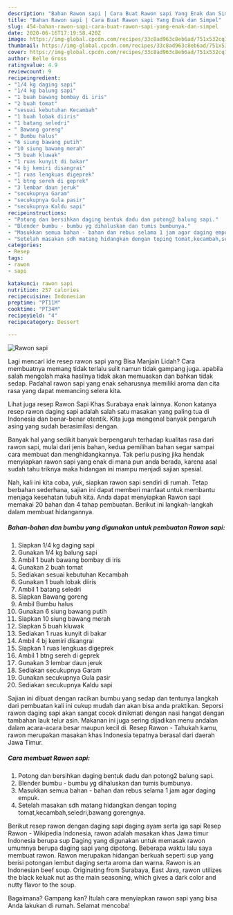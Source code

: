 ```yaml
---
description: "Bahan Rawon sapi | Cara Buat Rawon sapi Yang Enak dan Simpel"
title: "Bahan Rawon sapi | Cara Buat Rawon sapi Yang Enak dan Simpel"
slug: 454-bahan-rawon-sapi-cara-buat-rawon-sapi-yang-enak-dan-simpel
date: 2020-06-16T17:19:58.420Z
image: https://img-global.cpcdn.com/recipes/33c8ad963c8eb6ad/751x532cq70/rawon-sapi-foto-resep-utama.jpg
thumbnail: https://img-global.cpcdn.com/recipes/33c8ad963c8eb6ad/751x532cq70/rawon-sapi-foto-resep-utama.jpg
cover: https://img-global.cpcdn.com/recipes/33c8ad963c8eb6ad/751x532cq70/rawon-sapi-foto-resep-utama.jpg
author: Belle Gross
ratingvalue: 4.9
reviewcount: 9
recipeingredient:
- "1/4 kg daging sapi"
- "1/4 kg balung sapi"
- "1 buah bawang bombay di iris"
- "2 buah tomat"
- "sesuai kebutuhan Kecambah"
- "1 buah lobak diiris"
- "1 batang seledri"
- " Bawang goreng"
- " Bumbu halus"
- "6 siung bawang putih"
- "10 siung bawang merah"
- "5 buah kluwak"
- "1 ruas kunyit di bakar"
- "4 bj kemiri disangrai"
- "1 ruas lengkuas digeprek"
- "1 btng sereh di geprek"
- "3 lembar daun jeruk"
- "secukupnya Garam"
- "secukupnya Gula pasir"
- "secukupnya Kaldu sapi"
recipeinstructions:
- "Potong dan bersihkan daging bentuk dadu dan potong2 balung sapi."
- "Blender bumbu - bumbu yg dihaluskan dan tumis bumbunya."
- "Masukkan semua bahan - bahan dan rebus selama 1 jam agar daging empuk."
- "Setelah masakan sdh matang hidangkan dengan toping tomat,kecambah,seledri,bawang gorengnya."
categories:
- Resep
tags:
- rawon
- sapi

katakunci: rawon sapi 
nutrition: 257 calories
recipecuisine: Indonesian
preptime: "PT11M"
cooktime: "PT34M"
recipeyield: "4"
recipecategory: Dessert

---
```



![Rawon sapi](https://img-global.cpcdn.com/recipes/33c8ad963c8eb6ad/751x532cq70/rawon-sapi-foto-resep-utama.jpg)

Lagi mencari ide resep rawon sapi yang Bisa Manjain Lidah? Cara membuatnya memang tidak terlalu sulit namun tidak gampang juga. apabila salah mengolah maka hasilnya tidak akan memuaskan dan bahkan tidak sedap. Padahal rawon sapi yang enak seharusnya memiliki aroma dan cita rasa yang dapat memancing selera kita.

Lihat juga resep Rawon Sapi Khas Surabaya enak lainnya. Konon katanya resep rawon daging sapi adalah salah satu masakan yang paling tua di Indonesia dan benar-benar otentik. Kita juga mengenal banyak pengaruh asing yang sudah berasimilasi dengan.

Banyak hal yang sedikit banyak berpengaruh terhadap kualitas rasa dari rawon sapi, mulai dari jenis bahan, kedua pemilihan bahan segar sampai cara membuat dan menghidangkannya. Tak perlu pusing jika hendak menyiapkan rawon sapi yang enak di mana pun anda berada, karena asal sudah tahu triknya maka hidangan ini mampu menjadi sajian spesial.


Nah, kali ini kita coba, yuk, siapkan rawon sapi sendiri di rumah. Tetap berbahan sederhana, sajian ini dapat memberi manfaat untuk membantu menjaga kesehatan tubuh kita. Anda dapat menyiapkan Rawon sapi memakai 20 bahan dan 4 tahap pembuatan. Berikut ini langkah-langkah dalam membuat hidangannya.

<!--inarticleads1-->

##### Bahan-bahan dan bumbu yang digunakan untuk pembuatan Rawon sapi:

1. Siapkan 1/4 kg daging sapi
1. Gunakan 1/4 kg balung sapi
1. Ambil 1 buah bawang bombay di iris
1. Gunakan 2 buah tomat
1. Sediakan sesuai kebutuhan Kecambah
1. Gunakan 1 buah lobak diiris
1. Ambil 1 batang seledri
1. Siapkan  Bawang goreng
1. Ambil  Bumbu halus
1. Gunakan 6 siung bawang putih
1. Siapkan 10 siung bawang merah
1. Siapkan 5 buah kluwak
1. Sediakan 1 ruas kunyit di bakar
1. Ambil 4 bj kemiri disangrai
1. Siapkan 1 ruas lengkuas digeprek
1. Ambil 1 btng sereh di geprek
1. Gunakan 3 lembar daun jeruk
1. Sediakan secukupnya Garam
1. Gunakan secukupnya Gula pasir
1. Sediakan secukupnya Kaldu sapi


Sajian ini dibuat dengan racikan bumbu yang sedap dan tentunya langkah dari pembuatan kali ini cukup mudah dan akan bisa anda praktikan. Seporsi rawon daging sapi akan sangat cocok dinikmati dengan nasi hangat dengan tambahan lauk telur asin. Makanan ini juga sering dijadikan menu andalan dalam acara-acara besar maupun kecil di. Resep Rawon - Tahukah kamu, rawon merupakan masakan khas Indonesia tepatnya berasal dari daerah Jawa Timur. 

<!--inarticleads2-->

##### Cara membuat Rawon sapi:

1. Potong dan bersihkan daging bentuk dadu dan potong2 balung sapi.
1. Blender bumbu - bumbu yg dihaluskan dan tumis bumbunya.
1. Masukkan semua bahan - bahan dan rebus selama 1 jam agar daging empuk.
1. Setelah masakan sdh matang hidangkan dengan toping tomat,kecambah,seledri,bawang gorengnya.


Berikut resep rawon dengan daging sapi daging ayam serta iga sapi  Resep Rawon - Wikipedia Indonesia, rawon adalah masakan khas Jawa timur Indonesia berupa sup Daging yang digunakan untuk memasak rawon umumnya berupa daging sapi yang dipotong. Beberapa waktu lalu saya membuat rawon. Rawon merupakan hidangan berkuah seperti sup yang berisi potongan lembut daging serta aroma dan warna. Rawon is an Indonesian beef soup. Originating from Surabaya, East Java, rawon utilizes the black keluak nut as the main seasoning, which gives a dark color and nutty flavor to the soup. 

Bagaimana? Gampang kan? Itulah cara menyiapkan rawon sapi yang bisa Anda lakukan di rumah. Selamat mencoba!
